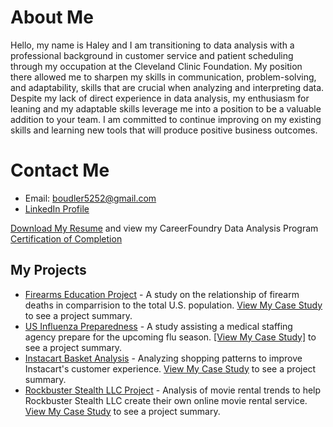 # About Me
Hello, my name is Haley and I am transitioning to data analysis with a professional background in customer service and patient scheduling through my occupation at the Cleveland Clinic Foundation. My position there allowed me to sharpen my skills in communication, problem-solving, and adaptability, skills that are crucial when analyzing and interpreting data. Despite my lack of direct experience in data analysis, my enthusiasm for leaning and my adaptable skills leverage me into a position to be a valuable addition to your team. I am committed to continue improving on my existing skills and learning new tools that will produce positive business outcomes.

# Contact Me
- Email: boudler5252@gmail.com
- [LinkedIn Profile](https://www.linkedin.com/in/haley-bustle-013313256?trk=contact-info)

[Download My Resume](https://github.com/bluenorth52/HBustle/raw/main/BustleHaley%20Resume.docx) and view my CareerFoundry Data Analysis Program [Certification of Completion](https://raw.githubusercontent.com/bluenorth52/HBustle/main/Portfolio%20Images/Program%20Certificate.png)


## My Projects
- [Firearms Education Project](FirearmCaseStudy.md) - A study on the relationship of firearm deaths in comparrision to the total U.S. population. [View My Case Study](https://github.com/bluenorth52/Firearm-Education-Project/blob/main/Case%20Study%20Firearm%20Education.pptx) to see a project summary.
- [US Influenza Preparedness](InfluenzaCaseStudy.md) - A study assisting a medical staffing agency prepare for the upcoming flu season. [[View My Case Study]](https://drive.google.com/file/d/1p9wpo7TBES13h58630ze_cpiENGHdB6t/vi) to see a project summary.
- [Instacart Basket Analysis](IntsacartCaseStudy.md) - Analyzing shopping patterns to improve Instacart's customer experience. [View My Case Study](https://github.com/bluenorth52/Instacart_Sales_Analysis/blob/main/Case%20Study%20Instacart%20Project.pptx) to see a project summary.
- [Rockbuster Stealth LLC Project](RockbusterCaseStudy.md) - Analysis of movie rental trends to help Rockbuster Stealth LLC create their own online movie rental service. [View My Case Study](https://github.com/bluenorth52/Rockbuster_Sales_SQL/blob/main/Case%20Study%20Rockbuster%20Stealth.pptx) to see a project summary.
